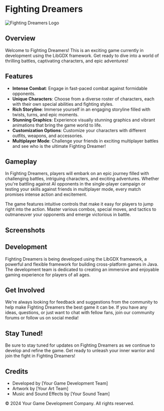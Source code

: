 # Fighting Dreamers

![Fighting Dreamers Logo](https://example.com/fighting_dreamers_logo.png)

## Overview

Welcome to Fighting Dreamers! This is an exciting game currently in development using the LibGDX framework. Get ready to dive into a world of thrilling battles, captivating characters, and epic adventures!

## Features

- **Intense Combat**: Engage in fast-paced combat against formidable opponents.
- **Unique Characters**: Choose from a diverse roster of characters, each with their own special abilities and fighting styles.
- **Rich Storyline**: Immerse yourself in an engaging storyline filled with twists, turns, and epic moments.
- **Stunning Graphics**: Experience visually stunning graphics and vibrant animations that bring the game world to life.
- **Customization Options**: Customize your characters with different outfits, weapons, and accessories.
- **Multiplayer Mode**: Challenge your friends in exciting multiplayer battles and see who is the ultimate Fighting Dreamer!

## Gameplay

In Fighting Dreamers, players will embark on an epic journey filled with challenging battles, intriguing characters, and exciting adventures. Whether you're battling against AI opponents in the single-player campaign or testing your skills against friends in multiplayer mode, every match promises intense action and excitement.

The game features intuitive controls that make it easy for players to jump right into the action. Master various combos, special moves, and tactics to outmaneuver your opponents and emerge victorious in battle.

## Screenshots


## Development

Fighting Dreamers is being developed using the LibGDX framework, a powerful and flexible framework for building cross-platform games in Java. The development team is dedicated to creating an immersive and enjoyable gaming experience for players of all ages.

## Get Involved

We're always looking for feedback and suggestions from the community to help make Fighting Dreamers the best game it can be. If you have any ideas, questions, or just want to chat with fellow fans, join our community forums or follow us on social media!


## Stay Tuned!

Be sure to stay tuned for updates on Fighting Dreamers as we continue to develop and refine the game. Get ready to unleash your inner warrior and join the fight in Fighting Dreamers!

## Credits

- Developed by [Your Game Development Team]
- Artwork by [Your Art Team]
- Music and Sound Effects by [Your Sound Team]

© 2024 Your Game Development Company. All rights reserved.